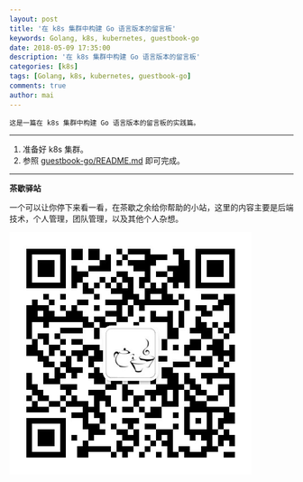 ```yaml
---
layout: post
title: '在 k8s 集群中构建 Go 语言版本的留言板'
keywords: Golang, k8s, kubernetes, guestbook-go
date: 2018-05-09 17:35:00
description: '在 k8s 集群中构建 Go 语言版本的留言板'
categories: [k8s]
tags: [Golang, k8s, kubernetes, guestbook-go]
comments: true
author: mai
---
```


    这是一篇在 k8s 集群中构建 Go 语言版本的留言板的实践篇。

----

1. 准备好 k8s 集群。
2. 参照 [guestbook-go/README.md](https://github.com/kubernetes/examples/blob/master/guestbook-go/README.md) 即可完成。

----

**茶歇驿站**

一个可以让你停下来看一看，在茶歇之余给你帮助的小站，这里的内容主要是后端技术，个人管理，团队管理，以及其他个人杂想。

![茶歇驿站二维码](https://raw.githubusercontent.com/yangwenmai/maiyang.me/master/blog/tech_tea.jpg)
